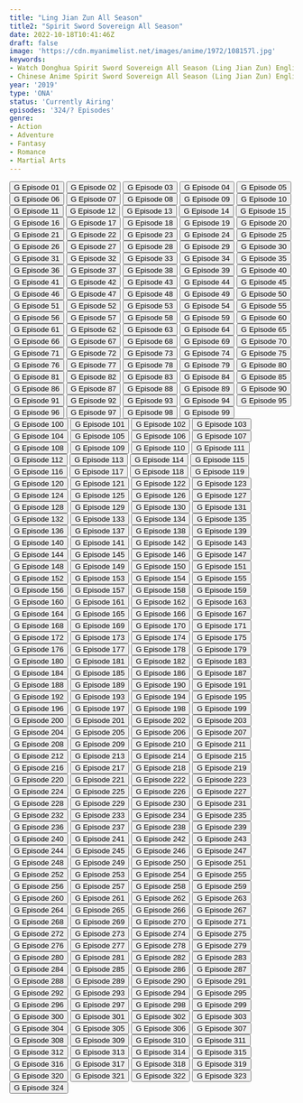 ```yaml
---
title: "Ling Jian Zun All Season"
title2: "Spirit Sword Sovereign All Season"
date: 2022-10-18T10:41:46Z
draft: false
image: 'https://cdn.myanimelist.net/images/anime/1972/108157l.jpg'
keywords:
- Watch Donghua Spirit Sword Sovereign All Season (Ling Jian Zun) English Sub
- Chinese Anime Spirit Sword Sovereign All Season (Ling Jian Zun) English Sub
year: '2019'
type: 'ONA'
status: 'Currently Airing'
episodes: '324/? Episodes'
genre:
- Action
- Adventure
- Fantasy
- Romance
- Martial Arts
---
```


<div class="d-g gg-5 gtc-r ai-c">
<button onclick="window.open('?gog=ling-jian-zun-episode-1','_blank')">G Episode 01</button>
<button onclick="window.open('?gog=ling-jian-zun-episode-2','_blank')">G Episode 02</button>
<button onclick="window.open('?gog=ling-jian-zun-episode-3','_blank')">G Episode 03</button>
<button onclick="window.open('?gog=ling-jian-zun-episode-4','_blank')">G Episode 04</button>
<button onclick="window.open('?gog=ling-jian-zun-episode-5','_blank')">G Episode 05</button>
<button onclick="window.open('?gog=ling-jian-zun-episode-6','_blank')">G Episode 06</button>
<button onclick="window.open('?gog=ling-jian-zun-episode-7','_blank')">G Episode 07</button>
<button onclick="window.open('?gog=ling-jian-zun-episode-8','_blank')">G Episode 08</button>
<button onclick="window.open('?gog=ling-jian-zun-episode-9','_blank')">G Episode 09</button>
<button onclick="window.open('?gog=ling-jian-zun-episode-10','_blank')">G Episode 10</button>
<button onclick="window.open('?gog=ling-jian-zun-episode-11','_blank')">G Episode 11</button>
<button onclick="window.open('?gog=ling-jian-zun-episode-12','_blank')">G Episode 12</button>
<button onclick="window.open('?gog=ling-jian-zun-episode-13','_blank')">G Episode 13</button>
<button onclick="window.open('?gog=ling-jian-zun-episode-14','_blank')">G Episode 14</button>
<button onclick="window.open('?gog=ling-jian-zun-episode-15','_blank')">G Episode 15</button>
<button onclick="window.open('?gog=ling-jian-zun-episode-16','_blank')">G Episode 16</button>
<button onclick="window.open('?gog=ling-jian-zun-episode-17','_blank')">G Episode 17</button>
<button onclick="window.open('?gog=ling-jian-zun-episode-18','_blank')">G Episode 18</button>
<button onclick="window.open('?gog=ling-jian-zun-episode-19','_blank')">G Episode 19</button>
<button onclick="window.open('?gog=ling-jian-zun-episode-20','_blank')">G Episode 20</button>
<button onclick="window.open('?gog=ling-jian-zun-episode-21','_blank')">G Episode 21</button>
<button onclick="window.open('?gog=ling-jian-zun-episode-22','_blank')">G Episode 22</button>
<button onclick="window.open('?gog=ling-jian-zun-episode-23','_blank')">G Episode 23</button>
<button onclick="window.open('?gog=ling-jian-zun-episode-24','_blank')">G Episode 24</button>
<button onclick="window.open('?gog=ling-jian-zun-episode-25','_blank')">G Episode 25</button>
<button onclick="window.open('?gog=ling-jian-zun-episode-26','_blank')">G Episode 26</button>
<button onclick="window.open('?gog=ling-jian-zun-episode-27','_blank')">G Episode 27</button>
<button onclick="window.open('?gog=ling-jian-zun-episode-28','_blank')">G Episode 28</button>
<button onclick="window.open('?gog=ling-jian-zun-episode-29','_blank')">G Episode 29</button>
<button onclick="window.open('?gog=ling-jian-zun-episode-30','_blank')">G Episode 30</button>
<button onclick="window.open('?gog=ling-jian-zun-episode-31','_blank')">G Episode 31</button>
<button onclick="window.open('?gog=ling-jian-zun-episode-32','_blank')">G Episode 32</button>
<button onclick="window.open('?gog=ling-jian-zun-episode-33','_blank')">G Episode 33</button>
<button onclick="window.open('?gog=ling-jian-zun-episode-34','_blank')">G Episode 34</button>
<button onclick="window.open('?gog=ling-jian-zun-episode-35','_blank')">G Episode 35</button>
<button onclick="window.open('?gog=ling-jian-zun-episode-36','_blank')">G Episode 36</button>
<button onclick="window.open('?gog=ling-jian-zun-episode-37','_blank')">G Episode 37</button>
<button onclick="window.open('?gog=ling-jian-zun-episode-38','_blank')">G Episode 38</button>
<button onclick="window.open('?gog=ling-jian-zun-episode-39','_blank')">G Episode 39</button>
<button onclick="window.open('?gog=ling-jian-zun-episode-40','_blank')">G Episode 40</button>
<button onclick="window.open('?gog=ling-jian-zun-episode-41','_blank')">G Episode 41</button>
<button onclick="window.open('?gog=ling-jian-zun-episode-42','_blank')">G Episode 42</button>
<button onclick="window.open('?gog=ling-jian-zun-episode-43','_blank')">G Episode 43</button>
<button onclick="window.open('?gog=ling-jian-zun-episode-44','_blank')">G Episode 44</button>
<button onclick="window.open('?gog=ling-jian-zun-episode-45','_blank')">G Episode 45</button>
<button onclick="window.open('?gog=ling-jian-zun-episode-46','_blank')">G Episode 46</button>
<button onclick="window.open('?gog=ling-jian-zun-episode-47','_blank')">G Episode 47</button>
<button onclick="window.open('?gog=ling-jian-zun-episode-48','_blank')">G Episode 48</button>
<button onclick="window.open('?gog=ling-jian-zun-episode-49','_blank')">G Episode 49</button>
<button onclick="window.open('?gog=ling-jian-zun-episode-50','_blank')">G Episode 50</button>
<button onclick="window.open('?gog=ling-jian-zun-episode-51','_blank')">G Episode 51</button>
<button onclick="window.open('?gog=ling-jian-zun-episode-52','_blank')">G Episode 52</button>
<button onclick="window.open('?gog=ling-jian-zun-episode-53','_blank')">G Episode 53</button>
<button onclick="window.open('?gog=ling-jian-zun-episode-54','_blank')">G Episode 54</button>
<button onclick="window.open('?gog=ling-jian-zun-episode-55','_blank')">G Episode 55</button>
<button onclick="window.open('?gog=ling-jian-zun-episode-56','_blank')">G Episode 56</button>
<button onclick="window.open('?gog=ling-jian-zun-episode-57','_blank')">G Episode 57</button>
<button onclick="window.open('?gog=ling-jian-zun-episode-58','_blank')">G Episode 58</button>
<button onclick="window.open('?gog=ling-jian-zun-episode-59','_blank')">G Episode 59</button>
<button onclick="window.open('?gog=ling-jian-zun-episode-60','_blank')">G Episode 60</button>
<button onclick="window.open('?gog=ling-jian-zun-episode-61','_blank')">G Episode 61</button>
<button onclick="window.open('?gog=ling-jian-zun-episode-62','_blank')">G Episode 62</button>
<button onclick="window.open('?gog=ling-jian-zun-episode-63','_blank')">G Episode 63</button>
<button onclick="window.open('?gog=ling-jian-zun-episode-64','_blank')">G Episode 64</button>
<button onclick="window.open('?gog=ling-jian-zun-episode-65','_blank')">G Episode 65</button>
<button onclick="window.open('?gog=ling-jian-zun-episode-66','_blank')">G Episode 66</button>
<button onclick="window.open('?gog=ling-jian-zun-episode-67','_blank')">G Episode 67</button>
<button onclick="window.open('?gog=ling-jian-zun-episode-68','_blank')">G Episode 68</button>
<button onclick="window.open('?gog=ling-jian-zun-episode-69','_blank')">G Episode 69</button>
<button onclick="window.open('?gog=ling-jian-zun-episode-70','_blank')">G Episode 70</button>
<button onclick="window.open('?gog=ling-jian-zun-episode-71','_blank')">G Episode 71</button>
<button onclick="window.open('?gog=ling-jian-zun-episode-72','_blank')">G Episode 72</button>
<button onclick="window.open('?gog=ling-jian-zun-episode-73','_blank')">G Episode 73</button>
<button onclick="window.open('?gog=ling-jian-zun-episode-74','_blank')">G Episode 74</button>
<button onclick="window.open('?gog=ling-jian-zun-episode-75','_blank')">G Episode 75</button>
<button onclick="window.open('?gog=ling-jian-zun-episode-76','_blank')">G Episode 76</button>
<button onclick="window.open('?gog=ling-jian-zun-episode-77','_blank')">G Episode 77</button>
<button onclick="window.open('?gog=ling-jian-zun-episode-78','_blank')">G Episode 78</button>
<button onclick="window.open('?gog=ling-jian-zun-episode-79','_blank')">G Episode 79</button>
<button onclick="window.open('?gog=ling-jian-zun-episode-80','_blank')">G Episode 80</button>
<button onclick="window.open('?gog=ling-jian-zun-episode-81','_blank')">G Episode 81</button>
<button onclick="window.open('?gog=ling-jian-zun-episode-82','_blank')">G Episode 82</button>
<button onclick="window.open('?gog=ling-jian-zun-episode-83','_blank')">G Episode 83</button>
<button onclick="window.open('?gog=ling-jian-zun-episode-84','_blank')">G Episode 84</button>
<button onclick="window.open('?gog=ling-jian-zun-episode-85','_blank')">G Episode 85</button>
<button onclick="window.open('?gog=ling-jian-zun-episode-86','_blank')">G Episode 86</button>
<button onclick="window.open('?gog=ling-jian-zun-episode-87','_blank')">G Episode 87</button>
<button onclick="window.open('?gog=ling-jian-zun-episode-88','_blank')">G Episode 88</button>
<button onclick="window.open('?gog=ling-jian-zun-episode-89','_blank')">G Episode 89</button>
<button onclick="window.open('?gog=ling-jian-zun-episode-90','_blank')">G Episode 90</button>
<button onclick="window.open('?gog=ling-jian-zun-episode-91','_blank')">G Episode 91</button>
<button onclick="window.open('?gog=ling-jian-zun-episode-92','_blank')">G Episode 92</button>
<button onclick="window.open('?gog=ling-jian-zun-episode-93','_blank')">G Episode 93</button>
<button onclick="window.open('?gog=ling-jian-zun-episode-94','_blank')">G Episode 94</button>
<button onclick="window.open('?gog=ling-jian-zun-episode-95','_blank')">G Episode 95</button>
<button onclick="window.open('?gog=ling-jian-zun-episode-96','_blank')">G Episode 96</button>
<button onclick="window.open('?gog=ling-jian-zun-episode-97','_blank')">G Episode 97</button>
<button onclick="window.open('?gog=ling-jian-zun-episode-98','_blank')">G Episode 98</button>
<button onclick="window.open('?gog=ling-jian-zun-episode-99','_blank')">G Episode 99</button>
<button onclick="window.open('?gog=ling-jian-zun-episode-100','_blank')">G Episode 100</button>
<button onclick="window.open('?gog=ling-jian-zun-episode-101','_blank')">G Episode 101</button>
<button onclick="window.open('?gog=ling-jian-zun-episode-102','_blank')">G Episode 102</button>
<button onclick="window.open('?gog=ling-jian-zun-episode-103','_blank')">G Episode 103</button>
<button onclick="window.open('?gog=ling-jian-zun-episode-104','_blank')">G Episode 104</button>
<button onclick="window.open('?gog=ling-jian-zun-episode-105','_blank')">G Episode 105</button>
<button onclick="window.open('?gog=ling-jian-zun-episode-106','_blank')">G Episode 106</button>
<button onclick="window.open('?gog=ling-jian-zun-episode-107','_blank')">G Episode 107</button>
<button onclick="window.open('?gog=ling-jian-zun-episode-108','_blank')">G Episode 108</button>
<button onclick="window.open('?gog=ling-jian-zun-episode-109','_blank')">G Episode 109</button>
<button onclick="window.open('?gog=ling-jian-zun-episode-110','_blank')">G Episode 110</button>
<button onclick="window.open('?gog=ling-jian-zun-episode-111','_blank')">G Episode 111</button>
<button onclick="window.open('?gog=ling-jian-zun-episode-112','_blank')">G Episode 112</button>
<button onclick="window.open('?gog=ling-jian-zun-episode-113','_blank')">G Episode 113</button>
<button onclick="window.open('?gog=ling-jian-zun-episode-114','_blank')">G Episode 114</button>
<button onclick="window.open('?gog=ling-jian-zun-episode-115','_blank')">G Episode 115</button>
<button onclick="window.open('?gog=ling-jian-zun-episode-116','_blank')">G Episode 116</button>
<button onclick="window.open('?gog=ling-jian-zun-episode-117','_blank')">G Episode 117</button>
<button onclick="window.open('?gog=ling-jian-zun-episode-118','_blank')">G Episode 118</button>
<button onclick="window.open('?gog=ling-jian-zun-episode-119','_blank')">G Episode 119</button>
<button onclick="window.open('?gog=ling-jian-zun-episode-120','_blank')">G Episode 120</button>
<button onclick="window.open('?gog=ling-jian-zun-episode-121','_blank')">G Episode 121</button>
<button onclick="window.open('?gog=ling-jian-zun-episode-122','_blank')">G Episode 122</button>
<button onclick="window.open('?gog=ling-jian-zun-episode-123','_blank')">G Episode 123</button>
<button onclick="window.open('?gog=ling-jian-zun-episode-124','_blank')">G Episode 124</button>
<button onclick="window.open('?gog=ling-jian-zun-episode-125','_blank')">G Episode 125</button>
<button onclick="window.open('?gog=ling-jian-zun-episode-126','_blank')">G Episode 126</button>
<button onclick="window.open('?gog=ling-jian-zun-episode-127','_blank')">G Episode 127</button>
<button onclick="window.open('?gog=ling-jian-zun-episode-128','_blank')">G Episode 128</button>
<button onclick="window.open('?gog=ling-jian-zun-episode-129','_blank')">G Episode 129</button>
<button onclick="window.open('?gog=ling-jian-zun-episode-130','_blank')">G Episode 130</button>
<button onclick="window.open('?gog=ling-jian-zun-episode-131','_blank')">G Episode 131</button>
<button onclick="window.open('?gog=ling-jian-zun-episode-132','_blank')">G Episode 132</button>
<button onclick="window.open('?gog=ling-jian-zun-episode-133','_blank')">G Episode 133</button>
<button onclick="window.open('?gog=ling-jian-zun-episode-134','_blank')">G Episode 134</button>
<button onclick="window.open('?gog=ling-jian-zun-episode-135','_blank')">G Episode 135</button>
<button onclick="window.open('?gog=ling-jian-zun-episode-136','_blank')">G Episode 136</button>
<button onclick="window.open('?gog=ling-jian-zun-episode-137','_blank')">G Episode 137</button>
<button onclick="window.open('?gog=ling-jian-zun-episode-138','_blank')">G Episode 138</button>
<button onclick="window.open('?gog=ling-jian-zun-episode-139','_blank')">G Episode 139</button>
<button onclick="window.open('?gog=ling-jian-zun-episode-140','_blank')">G Episode 140</button>
<button onclick="window.open('?gog=ling-jian-zun-episode-141','_blank')">G Episode 141</button>
<button onclick="window.open('?gog=ling-jian-zun-episode-142','_blank')">G Episode 142</button>
<button onclick="window.open('?gog=ling-jian-zun-episode-143','_blank')">G Episode 143</button>
<button onclick="window.open('?gog=ling-jian-zun-episode-144','_blank')">G Episode 144</button>
<button onclick="window.open('?gog=ling-jian-zun-episode-145','_blank')">G Episode 145</button>
<button onclick="window.open('?gog=ling-jian-zun-episode-146','_blank')">G Episode 146</button>
<button onclick="window.open('?gog=ling-jian-zun-episode-147','_blank')">G Episode 147</button>
<button onclick="window.open('?gog=ling-jian-zun-episode-148','_blank')">G Episode 148</button>
<button onclick="window.open('?gog=ling-jian-zun-episode-149','_blank')">G Episode 149</button>
<button onclick="window.open('?gog=ling-jian-zun-episode-150','_blank')">G Episode 150</button>
<button onclick="window.open('?gog=ling-jian-zun-episode-151','_blank')">G Episode 151</button>
<button onclick="window.open('?gog=ling-jian-zun-episode-152','_blank')">G Episode 152</button>
<button onclick="window.open('?gog=ling-jian-zun-episode-153','_blank')">G Episode 153</button>
<button onclick="window.open('?gog=ling-jian-zun-episode-154','_blank')">G Episode 154</button>
<button onclick="window.open('?gog=ling-jian-zun-episode-155','_blank')">G Episode 155</button>
<button onclick="window.open('?gog=ling-jian-zun-episode-156','_blank')">G Episode 156</button>
<button onclick="window.open('?gog=ling-jian-zun-episode-157','_blank')">G Episode 157</button>
<button onclick="window.open('?gog=ling-jian-zun-episode-158','_blank')">G Episode 158</button>
<button onclick="window.open('?gog=ling-jian-zun-episode-159','_blank')">G Episode 159</button>
<button onclick="window.open('?gog=ling-jian-zun-episode-160','_blank')">G Episode 160</button>
<button onclick="window.open('?gog=ling-jian-zun-episode-161','_blank')">G Episode 161</button>
<button onclick="window.open('?gog=ling-jian-zun-episode-162','_blank')">G Episode 162</button>
<button onclick="window.open('?gog=ling-jian-zun-episode-163','_blank')">G Episode 163</button>
<button onclick="window.open('?gog=ling-jian-zun-episode-164','_blank')">G Episode 164</button>
<button onclick="window.open('?gog=ling-jian-zun-episode-165','_blank')">G Episode 165</button>
<button onclick="window.open('?gog=ling-jian-zun-episode-166','_blank')">G Episode 166</button>
<button onclick="window.open('?gog=ling-jian-zun-episode-167','_blank')">G Episode 167</button>
<button onclick="window.open('?gog=ling-jian-zun-episode-168','_blank')">G Episode 168</button>
<button onclick="window.open('?gog=ling-jian-zun-episode-169','_blank')">G Episode 169</button>
<button onclick="window.open('?gog=ling-jian-zun-episode-170','_blank')">G Episode 170</button>
<button onclick="window.open('?gog=ling-jian-zun-episode-171','_blank')">G Episode 171</button>
<button onclick="window.open('?gog=ling-jian-zun-episode-172','_blank')">G Episode 172</button>
<button onclick="window.open('?gog=ling-jian-zun-episode-173','_blank')">G Episode 173</button>
<button onclick="window.open('?gog=ling-jian-zun-episode-174','_blank')">G Episode 174</button>
<button onclick="window.open('?gog=ling-jian-zun-episode-175','_blank')">G Episode 175</button>
<button onclick="window.open('?gog=ling-jian-zun-episode-176','_blank')">G Episode 176</button>
<button onclick="window.open('?gog=ling-jian-zun-episode-177','_blank')">G Episode 177</button>
<button onclick="window.open('?gog=ling-jian-zun-episode-178','_blank')">G Episode 178</button>
<button onclick="window.open('?gog=ling-jian-zun-episode-179','_blank')">G Episode 179</button>
<button onclick="window.open('?gog=ling-jian-zun-episode-180','_blank')">G Episode 180</button>
<button onclick="window.open('?gog=ling-jian-zun-episode-181','_blank')">G Episode 181</button>
<button onclick="window.open('?gog=ling-jian-zun-episode-182','_blank')">G Episode 182</button>
<button onclick="window.open('?gog=ling-jian-zun-episode-183','_blank')">G Episode 183</button>
<button onclick="window.open('?gog=ling-jian-zun-episode-184','_blank')">G Episode 184</button>
<button onclick="window.open('?gog=ling-jian-zun-episode-185','_blank')">G Episode 185</button>
<button onclick="window.open('?gog=ling-jian-zun-episode-186','_blank')">G Episode 186</button>
<button onclick="window.open('?gog=ling-jian-zun-episode-187','_blank')">G Episode 187</button>
<button onclick="window.open('?gog=ling-jian-zun-episode-188','_blank')">G Episode 188</button>
<button onclick="window.open('?gog=ling-jian-zun-episode-189','_blank')">G Episode 189</button>
<button onclick="window.open('?gog=ling-jian-zun-episode-190','_blank')">G Episode 190</button>
<button onclick="window.open('?gog=ling-jian-zun-episode-191','_blank')">G Episode 191</button>
<button onclick="window.open('?gog=ling-jian-zun-episode-192','_blank')">G Episode 192</button>
<button onclick="window.open('?gog=ling-jian-zun-episode-193','_blank')">G Episode 193</button>
<button onclick="window.open('?gog=ling-jian-zun-episode-194','_blank')">G Episode 194</button>
<button onclick="window.open('?gog=ling-jian-zun-episode-195','_blank')">G Episode 195</button>
<button onclick="window.open('?gog=ling-jian-zun-episode-196','_blank')">G Episode 196</button>
<button onclick="window.open('?gog=ling-jian-zun-episode-197','_blank')">G Episode 197</button>
<button onclick="window.open('?gog=ling-jian-zun-episode-198','_blank')">G Episode 198</button>
<button onclick="window.open('?gog=ling-jian-zun-episode-199','_blank')">G Episode 199</button>
<button onclick="window.open('?gog=ling-jian-zun-episode-200','_blank')">G Episode 200</button>
<button onclick="window.open('?gog=ling-jian-zun-episode-201','_blank')">G Episode 201</button>
<button onclick="window.open('?gog=ling-jian-zun-episode-202','_blank')">G Episode 202</button>
<button onclick="window.open('?gog=ling-jian-zun-episode-203','_blank')">G Episode 203</button>
<button onclick="window.open('?gog=ling-jian-zun-episode-204','_blank')">G Episode 204</button>
<button onclick="window.open('?gog=ling-jian-zun-episode-205','_blank')">G Episode 205</button>
<button onclick="window.open('?gog=ling-jian-zun-episode-206','_blank')">G Episode 206</button>
<button onclick="window.open('?gog=ling-jian-zun-episode-207','_blank')">G Episode 207</button>
<button onclick="window.open('?gog=ling-jian-zun-episode-208','_blank')">G Episode 208</button>
<button onclick="window.open('?gog=ling-jian-zun-episode-209','_blank')">G Episode 209</button>
<button onclick="window.open('?gog=ling-jian-zun-episode-210','_blank')">G Episode 210</button>
<button onclick="window.open('?gog=ling-jian-zun-episode-211','_blank')">G Episode 211</button>
<button onclick="window.open('?gog=ling-jian-zun-episode-212','_blank')">G Episode 212</button>
<button onclick="window.open('?gog=ling-jian-zun-episode-213','_blank')">G Episode 213</button>
<button onclick="window.open('?gog=ling-jian-zun-episode-214','_blank')">G Episode 214</button>
<button onclick="window.open('?gog=ling-jian-zun-episode-215','_blank')">G Episode 215</button>
<button onclick="window.open('?gog=ling-jian-zun-episode-216','_blank')">G Episode 216</button>
<button onclick="window.open('?gog=ling-jian-zun-episode-217','_blank')">G Episode 217</button>
<button onclick="window.open('?gog=ling-jian-zun-episode-218','_blank')">G Episode 218</button>
<button onclick="window.open('?gog=ling-jian-zun-episode-219','_blank')">G Episode 219</button>
<button onclick="window.open('?gog=ling-jian-zun-episode-220','_blank')">G Episode 220</button>
<button onclick="window.open('?gog=ling-jian-zun-episode-221','_blank')">G Episode 221</button>
<button onclick="window.open('?gog=ling-jian-zun-episode-222','_blank')">G Episode 222</button>
<button onclick="window.open('?gog=ling-jian-zun-episode-223','_blank')">G Episode 223</button>
<button onclick="window.open('?gog=ling-jian-zun-episode-224','_blank')">G Episode 224</button>
<button onclick="window.open('?gog=ling-jian-zun-episode-225','_blank')">G Episode 225</button>
<button onclick="window.open('?gog=ling-jian-zun-episode-226','_blank')">G Episode 226</button>
<button onclick="window.open('?gog=ling-jian-zun-episode-227','_blank')">G Episode 227</button>
<button onclick="window.open('?gog=ling-jian-zun-episode-228','_blank')">G Episode 228</button>
<button onclick="window.open('?gog=ling-jian-zun-episode-229','_blank')">G Episode 229</button>
<button onclick="window.open('?gog=ling-jian-zun-episode-230','_blank')">G Episode 230</button>
<button onclick="window.open('?gog=ling-jian-zun-episode-231','_blank')">G Episode 231</button>
<button onclick="window.open('?gog=ling-jian-zun-episode-232','_blank')">G Episode 232</button>
<button onclick="window.open('?gog=ling-jian-zun-episode-233','_blank')">G Episode 233</button>
<button onclick="window.open('?gog=ling-jian-zun-episode-234','_blank')">G Episode 234</button>
<button onclick="window.open('?gog=ling-jian-zun-episode-235','_blank')">G Episode 235</button>
<button onclick="window.open('?gog=ling-jian-zun-episode-236','_blank')">G Episode 236</button>
<button onclick="window.open('?gog=ling-jian-zun-episode-237','_blank')">G Episode 237</button>
<button onclick="window.open('?gog=ling-jian-zun-episode-238','_blank')">G Episode 238</button>
<button onclick="window.open('?gog=ling-jian-zun-episode-239','_blank')">G Episode 239</button>
<button onclick="window.open('?gog=ling-jian-zun-episode-240','_blank')">G Episode 240</button>
<button onclick="window.open('?gog=ling-jian-zun-episode-241','_blank')">G Episode 241</button>
<button onclick="window.open('?gog=ling-jian-zun-episode-242','_blank')">G Episode 242</button>
<button onclick="window.open('?gog=ling-jian-zun-episode-243','_blank')">G Episode 243</button>
<button onclick="window.open('?gog=ling-jian-zun-episode-244','_blank')">G Episode 244</button>
<button onclick="window.open('?gog=ling-jian-zun-episode-245','_blank')">G Episode 245</button>
<button onclick="window.open('?gog=ling-jian-zun-episode-246','_blank')">G Episode 246</button>
<button onclick="window.open('?gog=ling-jian-zun-episode-247','_blank')">G Episode 247</button>
<button onclick="window.open('?gog=ling-jian-zun-episode-248','_blank')">G Episode 248</button>
<button onclick="window.open('?gog=ling-jian-zun-episode-249','_blank')">G Episode 249</button>
<button onclick="window.open('?gog=ling-jian-zun-episode-250','_blank')">G Episode 250</button>
<button onclick="window.open('?gog=ling-jian-zun-episode-251','_blank')">G Episode 251</button>
<button onclick="window.open('?gog=ling-jian-zun-episode-252','_blank')">G Episode 252</button>
<button onclick="window.open('?gog=ling-jian-zun-episode-253','_blank')">G Episode 253</button>
<button onclick="window.open('?gog=ling-jian-zun-episode-254','_blank')">G Episode 254</button>
<button onclick="window.open('?gog=ling-jian-zun-episode-255','_blank')">G Episode 255</button>
<button onclick="window.open('?gog=ling-jian-zun-episode-256','_blank')">G Episode 256</button>
<button onclick="window.open('?gog=ling-jian-zun-episode-257','_blank')">G Episode 257</button>
<button onclick="window.open('?gog=ling-jian-zun-episode-258','_blank')">G Episode 258</button>
<button onclick="window.open('?gog=ling-jian-zun-episode-259','_blank')">G Episode 259</button>
<button onclick="window.open('?gog=ling-jian-zun-episode-260','_blank')">G Episode 260</button>
<button onclick="window.open('?gog=ling-jian-zun-episode-261','_blank')">G Episode 261</button>
<button onclick="window.open('?gog=ling-jian-zun-episode-262','_blank')">G Episode 262</button>
<button onclick="window.open('?gog=ling-jian-zun-episode-263','_blank')">G Episode 263</button>
<button onclick="window.open('?gog=ling-jian-zun-episode-264','_blank')">G Episode 264</button>
<button onclick="window.open('?gog=ling-jian-zun-episode-265','_blank')">G Episode 265</button>
<button onclick="window.open('?gog=ling-jian-zun-episode-266','_blank')">G Episode 266</button>
<button onclick="window.open('?gog=ling-jian-zun-episode-267','_blank')">G Episode 267</button>
<button onclick="window.open('?gog=ling-jian-zun-episode-268','_blank')">G Episode 268</button>
<button onclick="window.open('?gog=ling-jian-zun-episode-269','_blank')">G Episode 269</button>
<button onclick="window.open('?gog=ling-jian-zun-episode-270','_blank')">G Episode 270</button>
<button onclick="window.open('?gog=ling-jian-zun-episode-271','_blank')">G Episode 271</button>
<button onclick="window.open('?gog=ling-jian-zun-episode-272','_blank')">G Episode 272</button>
<button onclick="window.open('?gog=ling-jian-zun-episode-273','_blank')">G Episode 273</button>
<button onclick="window.open('?gog=ling-jian-zun-episode-274','_blank')">G Episode 274</button>
<button onclick="window.open('?gog=ling-jian-zun-episode-275','_blank')">G Episode 275</button>
<button onclick="window.open('?gog=ling-jian-zun-episode-276','_blank')">G Episode 276</button>
<button onclick="window.open('?gog=ling-jian-zun-episode-277','_blank')">G Episode 277</button>
<button onclick="window.open('?gog=ling-jian-zun-episode-278','_blank')">G Episode 278</button>
<button onclick="window.open('?gog=ling-jian-zun-episode-279','_blank')">G Episode 279</button>
<button onclick="window.open('?gog=ling-jian-zun-episode-280','_blank')">G Episode 280</button>
<button onclick="window.open('?gog=ling-jian-zun-episode-281','_blank')">G Episode 281</button>
<button onclick="window.open('?gog=ling-jian-zun-episode-282','_blank')">G Episode 282</button>
<button onclick="window.open('?gog=ling-jian-zun-episode-283','_blank')">G Episode 283</button>
<button onclick="window.open('?gog=ling-jian-zun-episode-284','_blank')">G Episode 284</button>
<button onclick="window.open('?gog=ling-jian-zun-episode-285','_blank')">G Episode 285</button>
<button onclick="window.open('?gog=ling-jian-zun-episode-286','_blank')">G Episode 286</button>
<button onclick="window.open('?gog=ling-jian-zun-episode-287','_blank')">G Episode 287</button>
<button onclick="window.open('?gog=ling-jian-zun-episode-288','_blank')">G Episode 288</button>
<button onclick="window.open('?gog=ling-jian-zun-episode-289','_blank')">G Episode 289</button>
<button onclick="window.open('?gog=ling-jian-zun-episode-290','_blank')">G Episode 290</button>
<button onclick="window.open('?gog=ling-jian-zun-episode-291','_blank')">G Episode 291</button>
<button onclick="window.open('?gog=ling-jian-zun-episode-292','_blank')">G Episode 292</button>
<button onclick="window.open('?gog=ling-jian-zun-episode-293','_blank')">G Episode 293</button>
<button onclick="window.open('?gog=ling-jian-zun-episode-294','_blank')">G Episode 294</button>
<button onclick="window.open('?gog=ling-jian-zun-episode-295','_blank')">G Episode 295</button>
<button onclick="window.open('?gog=ling-jian-zun-episode-296','_blank')">G Episode 296</button>
<button onclick="window.open('?gog=ling-jian-zun-episode-297','_blank')">G Episode 297</button>
<button onclick="window.open('?gog=ling-jian-zun-episode-298','_blank')">G Episode 298</button>
<button onclick="window.open('?gog=ling-jian-zun-episode-299','_blank')">G Episode 299</button>
<button onclick="window.open('?gog=ling-jian-zun-episode-300','_blank')">G Episode 300</button>
<button onclick="window.open('?gog=ling-jian-zun-episode-301','_blank')">G Episode 301</button>
<button onclick="window.open('?gog=ling-jian-zun-episode-302','_blank')">G Episode 302</button>
<button onclick="window.open('?gog=ling-jian-zun-episode-303','_blank')">G Episode 303</button>
<button onclick="window.open('?gog=ling-jian-zun-episode-304','_blank')">G Episode 304</button>
<button onclick="window.open('?gog=ling-jian-zun-episode-305','_blank')">G Episode 305</button>
<button onclick="window.open('?gog=ling-jian-zun-episode-306','_blank')">G Episode 306</button>
<button onclick="window.open('?gog=ling-jian-zun-episode-307','_blank')">G Episode 307</button>
<button onclick="window.open('?gog=ling-jian-zun-episode-308','_blank')">G Episode 308</button>
<button onclick="window.open('?gog=ling-jian-zun-episode-309','_blank')">G Episode 309</button>
<button onclick="window.open('?gog=ling-jian-zun-episode-310','_blank')">G Episode 310</button>
<button onclick="window.open('?gog=ling-jian-zun-episode-311','_blank')">G Episode 311</button>
<button onclick="window.open('?gog=ling-jian-zun-episode-312','_blank')">G Episode 312</button>
<button onclick="window.open('?gog=ling-jian-zun-episode-313','_blank')">G Episode 313</button>
<button onclick="window.open('?gog=ling-jian-zun-episode-314','_blank')">G Episode 314</button>
<button onclick="window.open('?gog=ling-jian-zun-episode-315','_blank')">G Episode 315</button>
<button onclick="window.open('?gog=ling-jian-zun-episode-316','_blank')">G Episode 316</button>
<button onclick="window.open('?gog=ling-jian-zun-episode-317','_blank')">G Episode 317</button>
<button onclick="window.open('?gog=ling-jian-zun-episode-318','_blank')">G Episode 318</button>
<button onclick="window.open('?gog=ling-jian-zun-episode-319','_blank')">G Episode 319</button>
<button onclick="window.open('?gog=ling-jian-zun-episode-320','_blank')">G Episode 320</button>
<button onclick="window.open('?gog=ling-jian-zun-episode-321','_blank')">G Episode 321</button>
<button onclick="window.open('?gog=ling-jian-zun-episode-322','_blank')">G Episode 322</button>
<button onclick="window.open('?gog=ling-jian-zun-episode-323','_blank')">G Episode 323</button>
<button onclick="window.open('?gog=ling-jian-zun-episode-324','_blank')">G Episode 324</button>
</div>